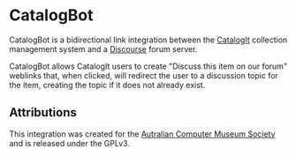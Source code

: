 # CatalogBot

CatalogBot is a bidirectional link integration between the [CatalogIt](https://www.catalogit.app/) collection management system and a [Discourse](https://www.discourse.org/) forum server.

CatalogBot allows CatalogIt users to create "Discuss this item on our forum" weblinks that, when clicked, will redirect the user to a discussion topic for the item, creating the topic if it does not already exist.

## Attributions

This integration was created for the [Autralian Computer Museum Society](https://acms.org.au) and is released under the GPLv3.
